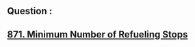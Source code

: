 ## Question : 
<h2> <a href="https://leetcode.com/problems/minimum-number-of-refueling-stops/">871. Minimum Number of Refueling Stops</a>
